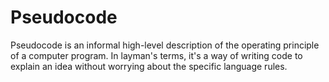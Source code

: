 # Pseudocode

Pseudocode is an informal high-level description of the operating principle of a computer program. In layman's terms, it's a way of writing code to explain an idea without worrying about the specific language rules.